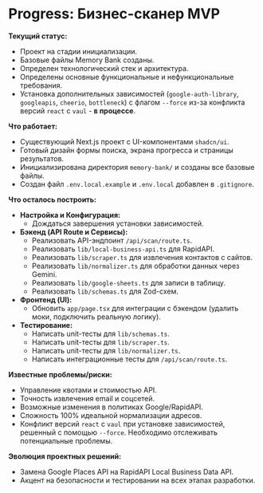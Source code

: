 # Progress: Бизнес-сканер MVP

**Текущий статус:**
- Проект на стадии инициализации.
- Базовые файлы Memory Bank созданы.
- Определен технологический стек и архитектура.
- Определены основные функциональные и нефункциональные требования.
- Установка дополнительных зависимостей (`google-auth-library`, `googleapis`, `cheerio`, `bottleneck`) с флагом `--force` из-за конфликта версий `react` с `vaul` - **в процессе**.

**Что работает:**
- Существующий Next.js проект с UI-компонентами `shadcn/ui`.
- Готовый дизайн формы поиска, экрана прогресса и страницы результатов.
- Инициализирована директория `memory-bank/` и созданы все базовые файлы.
- Создан файл `.env.local.example` и `.env.local` добавлен в `.gitignore`.

**Что осталось построить:**
- **Настройка и Конфигурация:**
    - Дождаться завершения установки зависимостей.
- **Бэкенд (API Route и Сервисы):**
    - Реализовать API-эндпоинт `/api/scan/route.ts`.
    - Реализовать `lib/local-business-api.ts` для RapidAPI.
    - Реализовать `lib/scraper.ts` для извлечения контактов с сайтов.
    - Реализовать `lib/normalizer.ts` для обработки данных через Gemini.
    - Реализовать `lib/google-sheets.ts` для записи в таблицу.
    - Реализовать `lib/schemas.ts` для Zod-схем.
- **Фронтенд (UI):**
    - Обновить `app/page.tsx` для интеграции с бэкендом (удалить моки, подключить реальную логику).
- **Тестирование:**
    - Написать unit-тесты для `lib/schemas.ts`.
    - Написать unit-тесты для `lib/scraper.ts`.
    - Написать unit-тесты для `lib/normalizer.ts`.
    - Написать интеграционные тесты для `/api/scan/route.ts`.

**Известные проблемы/риски:**
- Управление квотами и стоимостью API.
- Точность извлечения email и соцсетей.
- Возможные изменения в политиках Google/RapidAPI.
- Сложность 100% идеальной нормализации адресов.
- Конфликт версий `react` с `vaul` при установке зависимостей, решенный с помощью `--force`. Необходимо отслеживать потенциальные проблемы.

**Эволюция проектных решений:**
- Замена Google Places API на RapidAPI Local Business Data API.
- Акцент на безопасности и тестировании на всех этапах разработки.
